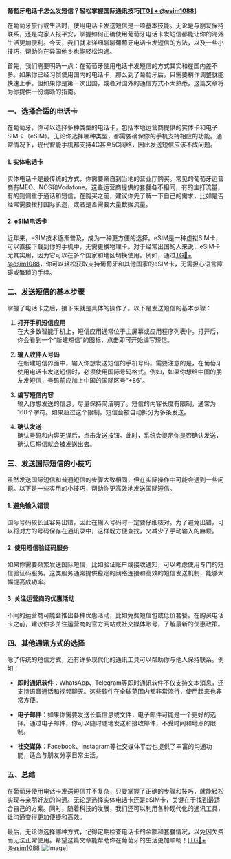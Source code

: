 **葡萄牙电话卡怎么发短信？轻松掌握国际通讯技巧[[TG💪+ @esim1088](https://t.me/s/esim1088)]**

在葡萄牙旅行或生活时，使用电话卡发送短信是一项基本技能。无论是与朋友保持联系，还是向家人报平安，掌握如何正确使用葡萄牙电话卡发短信都能让你的海外生活更加便利。今天，我们就来详细聊聊葡萄牙电话卡发短信的方法，以及一些小技巧，帮助你在异国他乡也能轻松沟通。

首先，我们需要明确一点：在葡萄牙使用电话卡发短信的方式其实和在国内差不多。如果你已经习惯使用国内的电话卡，那么到了葡萄牙后，只需要稍作调整就能快速上手。但如果你是第一次出国，或者对国外的通信方式不太熟悉，这篇文章将为你提供一份清晰的指南。

### **一、选择合适的电话卡**

在葡萄牙，你可以选择多种类型的电话卡，包括本地运营商提供的实体卡和电子SIM卡（eSIM）。无论你选择哪种类型，都需要确保你的手机支持相应的功能。通常情况下，现代智能手机都支持4G甚至5G网络，因此发送短信应该不成问题。

#### **1. 实体电话卡**
实体电话卡是最传统的方式，你需要亲自到当地的营业厅购买。常见的葡萄牙运营商有MEO、NOS和Vodafone。这些运营商提供的套餐各不相同，有的主打流量，有的则侧重于通话和短信。在购买之前，建议你先了解一下自己的需求，比如是否经常需要拨打国际长途，或者是否需要大量数据流量。

#### **2. eSIM电话卡**
近年来，eSIM技术逐渐普及，成为一种更方便的选择。eSIM是一种虚拟SIM卡，可以直接下载到你的手机中，无需更换物理卡。对于经常出国的人来说，eSIM卡尤其实用，因为它可以在多个国家和地区切换使用。例如，通过[TG💪+ @esim1088](https://t.me/s/esim1088)，你可以轻松获取支持葡萄牙和其他国家的eSIM卡，无需担心语言障碍或繁琐的手续。

### **二、发送短信的基本步骤**

掌握了电话卡之后，接下来就是具体的操作了。以下是发送短信的基本步骤：

1. **打开手机短信应用**  
   在大多数智能手机上，短信应用通常位于主屏幕或应用程序列表中。打开后，你会看到一个“新建短信”的图标，点击即可开始编写短信。

2. **输入收件人号码**  
   在新建短信界面中，输入你想发送短信的手机号码。需要注意的是，在葡萄牙使用电话卡发送短信时，必须使用国际号码格式。例如，如果你想给中国的朋友发短信，号码前应加上中国的国际区号“+86”。

3. **编写短信内容**  
   输入你想发送的信息，尽量保持简洁明了。短信的内容长度有限制，通常为160个字符。如果超过这个限制，短信会被自动拆分为多条发送。

4. **确认发送**  
   确认号码和内容无误后，点击发送按钮。此时，系统会提示你是否确认发送，确认后短信就会被发送出去。

### **三、发送国际短信的小技巧**

虽然发送国际短信和普通短信的步骤大致相同，但在实际操作中可能会遇到一些问题。以下是一些实用的小技巧，帮助你更高效地发送国际短信。

#### **1. 避免输入错误**
国际号码较长且容易出错，因此在输入号码时一定要仔细核对。为了避免出错，可以将对方的号码保存在通讯录中，这样既方便查找，又减少了手动输入的麻烦。

#### **2. 使用短信验证码服务**
如果你需要频繁发送国际短信，比如验证账户或接收通知，可以考虑使用专门的短信验证码服务。这类服务通常提供稳定的网络连接和高效的短信发送机制，能够大幅提高成功率。

#### **3. 关注运营商的优惠活动**
不同的运营商可能会推出各种优惠活动，比如免费短信包或低价套餐。在购买电话卡之前，建议你多关注运营商的官方网站或社交媒体账号，了解最新的优惠政策。

### **四、其他通讯方式的选择**

除了传统的短信方式，还有许多现代化的通讯工具可以帮助你与他人保持联系。例如：

- **即时通讯软件**：WhatsApp、Telegram等即时通讯软件不仅支持文本消息，还支持语音通话和视频聊天。这些软件在全球范围内都非常流行，使用起来也非常方便。
  
- **电子邮件**：如果你需要发送长篇信息或文件，电子邮件可能是一个更好的选择。通过电子邮件，你可以随时随地发送和接收邮件，不受时间和地点的限制。

- **社交媒体**：Facebook、Instagram等社交媒体平台也提供了丰富的沟通功能，适合与朋友分享日常生活。

### **五、总结**

在葡萄牙使用电话卡发送短信并不复杂，只要掌握了正确的步骤和技巧，就能轻松实现与亲朋好友的沟通。无论是选择实体电话卡还是eSIM卡，关键在于找到最适合自己的方案。同时，随着科技的发展，我们还可以利用各种现代化的通讯工具，让沟通变得更加便捷和高效。

最后，无论你选择哪种方式，记得定期检查电话卡的余额和套餐情况，以免因欠费而无法正常使用。希望这篇文章能帮助你在葡萄牙的生活更加顺畅！[[TG💪+ @esim1088](https://t.me/s/esim1088) ![Image](https://i.postimg.cc/4NQfJmqS/Snipaste-2025-05-13-00-14-12.png)]